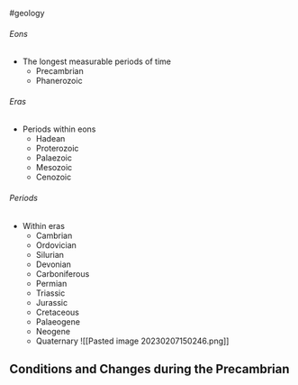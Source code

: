 #geology

###### Eons
- The longest measurable periods of time
    - Precambrian
    - Phanerozoic

###### Eras
- Periods within eons
    - Hadean
    - Proterozoic
    - Palaezoic
    - Mesozoic
    - Cenozoic

###### Periods
- Within eras
    - Cambrian
    - Ordovician
    - Silurian
    - Devonian
    - Carboniferous
    - Permian
    - Triassic
    - Jurassic
    - Cretaceous
    - Palaeogene
    - Neogene
    - Quaternary
![[Pasted image 20230207150246.png]]

## Conditions and Changes during the Precambrian
